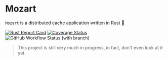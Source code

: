 # Mozart

`Mozart` is a distributed cache application written in Rust 🦀

[![Rust Report Card](https://rust-reportcard.xuri.me/badge/github.com/pacholoamit/mozart)](https://rust-reportcard.xuri.me/report/github.com/pacholoamit/mozart) [![Coverage Status](https://coveralls.io/repos/github/pacholoamit/mozart/badge.svg?branch=master)](https://coveralls.io/github/pacholoamit/mozart?branch=master) ![GitHub Workflow Status (with branch)](https://img.shields.io/github/actions/workflow/status/pacholoamit/mozart/ci.yml?branch=master&label=CI&logo=github&style=plastic)

> This project is still very much in progress, in fact, don't even look at it yet.
